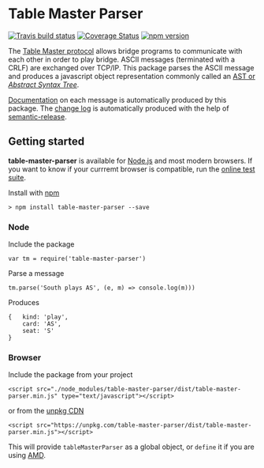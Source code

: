 # Table Master Parser

[![Travis build status](https://travis-ci.org/richardschneider/table-master-parser.svg)](https://travis-ci.org/richardschneider/table-master-parser)
[![Coverage Status](https://coveralls.io/repos/github/richardschneider/table-master-parser/badge.svg?branch=master)](https://coveralls.io/github/richardschneider/table-master-parser?branch=master)
[![npm version](https://badge.fury.io/js/table-master-parser.js.svg)](https://badge.fury.io/js/table-master-parser.js) 

The [Table Master protocol](http://www.bluechipbridge.co.uk/protocol.htm) allows bridge programs to communicate with each other in order to play bridge. ASCII messages (terminated with a CRLF) are exchanged over TCP/IP.  This package parses the ASCII message and produces a javascript object representation commonly called an [AST or *Abstract Syntax Tree*](https://en.wikipedia.org/wiki/Abstract_syntax_tree).

[Documentation](https://unpkg.com/table-master-parser/dist/doc/index.html) on each message is automatically produced by 
this package.
The [change log](https://github.com/richardschneider/table-master-parser/releases) is automatically produced with
the help of [semantic-release](https://github.com/semantic-release/semantic-release).

## Getting started

**table-master-parser** is available for [Node.js](https://nodejs.org) and most modern browsers.  If you want to know if your currremt browser is compatible, run the [online test suite](https://unpkg.com/table-master-parser/test/index.html).

Install with [npm](http://blog.npmjs.org/post/85484771375/how-to-install-npm)

    > npm install table-master-parser --save

### Node

Include the package

    var tm = require('table-master-parser')
    
Parse a message

    tm.parse('South plays AS', (e, m) => console.log(m)))
    
Produces

    {   kind: 'play', 
        card: 'AS',
        seat: 'S'
    }

### Browser

Include the package from your project

    <script src="./node_modules/table-master-parser/dist/table-master-parser.min.js" type="text/javascript"></script>

or from the [unpkg CDN](https://unpkg.com)

    <script src="https://unpkg.com/table-master-parser/dist/table-master-parser.min.js"></script>

This will provide `tableMasterParser` as a global object, or `define` it if you are using [AMD](https://en.wikipedia.org/wiki/Asynchronous_module_definition).
